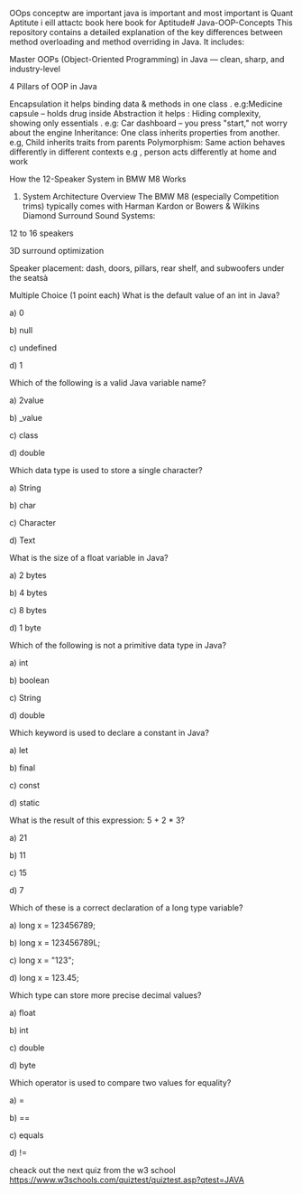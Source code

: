 
OOps conceptw are important 
java is important and most important is Quant Aptitute i eill attactc book here book for Aptitude# Java-OOP-Concepts
This repository contains a detailed explanation of the key differences between method overloading and method overriding in Java. It includes:

Master OOPs (Object-Oriented Programming) in Java — clean, sharp, and industry-level


4 Pillars of OOP in Java

Encapsulation  it helps	binding data & methods in one class	 . e.g:Medicine capsule – holds drug inside
Abstraction  it helps		: Hiding complexity, showing only essentials	. e.g: Car dashboard – you press "start," not worry about the engine
Inheritance: One class inherits properties from another.  e.g, 	Child inherits traits from parents
Polymorphism: Same action behaves differently in different contexts	e.g , person acts differently at home and work

How the 12-Speaker System in BMW M8 Works
 1. System Architecture Overview
The BMW M8 (especially Competition trims) typically comes with Harman Kardon or Bowers & Wilkins Diamond Surround Sound Systems:

12 to 16 speakers

3D surround optimization

Speaker placement: dash, doors, pillars, rear shelf, and subwoofers under the seatsà







Multiple Choice (1 point each)
What is the default value of an int in Java?

a) 0

b) null

c) undefined

d) 1

Which of the following is a valid Java variable name?

a) 2value

b) _value

c) class

d) double

Which data type is used to store a single character?

a) String

b) char

c) Character

d) Text

What is the size of a float variable in Java?

a) 2 bytes

b) 4 bytes

c) 8 bytes

d) 1 byte

Which of the following is not a primitive data type in Java?

a) int

b) boolean

c) String

d) double

Which keyword is used to declare a constant in Java?

a) let

b) final

c) const

d) static

What is the result of this expression: 5 + 2 * 3?

a) 21

b) 11

c) 15

d) 7

Which of these is a correct declaration of a long type variable?

a) long x = 123456789;

b) long x = 123456789L;

c) long x = "123";

d) long x = 123.45;

Which type can store more precise decimal values?

a) float

b) int

c) double

d) byte

Which operator is used to compare two values for equality?

a) =

b) ==

c) equals

d) !=

cheack out the next quiz from the w3 school 
https://www.w3schools.com/quiztest/quiztest.asp?qtest=JAVA


